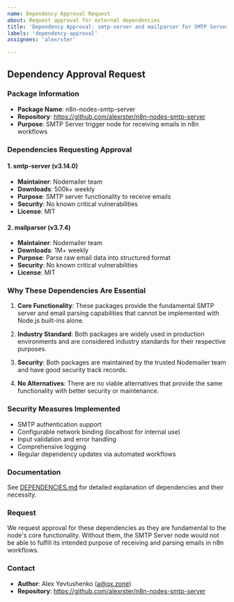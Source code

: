 ```yaml
---
name: Dependency Approval Request
about: Request approval for external dependencies
title: 'Dependency Approval: smtp-server and mailparser for SMTP Server Node'
labels: 'dependency-approval'
assignees: 'alexrster'

---
```


## Dependency Approval Request

### Package Information
- **Package Name**: n8n-nodes-smtp-server
- **Repository**: https://github.com/alexrster/n8n-nodes-smtp-server
- **Purpose**: SMTP Server trigger node for receiving emails in n8n workflows

### Dependencies Requesting Approval

#### 1. smtp-server (v3.14.0)
- **Maintainer**: Nodemailer team
- **Downloads**: 500k+ weekly
- **Purpose**: SMTP server functionality to receive emails
- **Security**: No known critical vulnerabilities
- **License**: MIT

#### 2. mailparser (v3.7.4)
- **Maintainer**: Nodemailer team  
- **Downloads**: 1M+ weekly
- **Purpose**: Parse raw email data into structured format
- **Security**: No known critical vulnerabilities
- **License**: MIT

### Why These Dependencies Are Essential

1. **Core Functionality**: These packages provide the fundamental SMTP server and email parsing capabilities that cannot be implemented with Node.js built-ins alone.

2. **Industry Standard**: Both packages are widely used in production environments and are considered industry standards for their respective purposes.

3. **Security**: Both packages are maintained by the trusted Nodemailer team and have good security track records.

4. **No Alternatives**: There are no viable alternatives that provide the same functionality with better security or maintenance.

### Security Measures Implemented

- SMTP authentication support
- Configurable network binding (localhost for internal use)
- Input validation and error handling
- Comprehensive logging
- Regular dependency updates via automated workflows

### Documentation

See [DEPENDENCIES.md](DEPENDENCIES.md) for detailed explanation of dependencies and their necessity.

### Request

We request approval for these dependencies as they are fundamental to the node's core functionality. Without them, the SMTP Server node would not be able to fulfill its intended purpose of receiving and parsing emails in n8n workflows.

### Contact

- **Author**: Alex Yevtushenko (a@qx.zone)
- **Repository**: https://github.com/alexrster/n8n-nodes-smtp-server 
